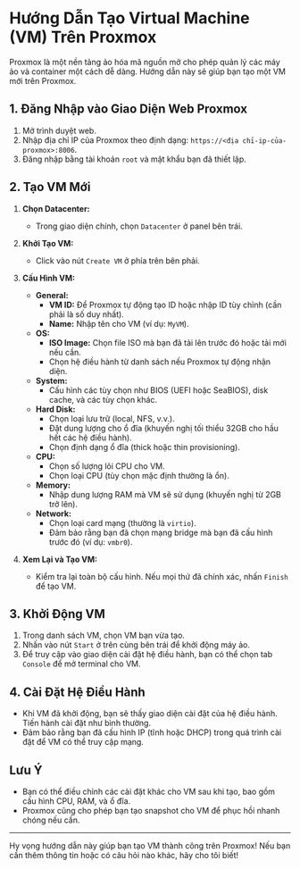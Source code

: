 # Hướng Dẫn Tạo Virtual Machine (VM) Trên Proxmox

Proxmox là một nền tảng ảo hóa mã nguồn mở cho phép quản lý các máy ảo và container một cách dễ dàng. Hướng dẫn này sẽ giúp bạn tạo một VM mới trên Proxmox.

## 1. Đăng Nhập vào Giao Diện Web Proxmox
1. Mở trình duyệt web.
2. Nhập địa chỉ IP của Proxmox theo định dạng: `https://<địa chỉ-ip-của-proxmox>:8006`.
3. Đăng nhập bằng tài khoản `root` và mật khẩu bạn đã thiết lập.

## 2. Tạo VM Mới
1. **Chọn Datacenter:**
   - Trong giao diện chính, chọn `Datacenter` ở panel bên trái.

2. **Khởi Tạo VM:**
   - Click vào nút `Create VM` ở phía trên bên phải.

3. **Cấu Hình VM:**
   - **General:**
     - **VM ID:** Để Proxmox tự động tạo ID hoặc nhập ID tùy chỉnh (cần phải là số duy nhất).
     - **Name:** Nhập tên cho VM (ví dụ: `MyVM`).
   - **OS:**
     - **ISO Image:** Chọn file ISO mà bạn đã tải lên trước đó hoặc tải mới nếu cần.
     - Chọn hệ điều hành từ danh sách nếu Proxmox tự động nhận diện.
   - **System:**
     - Cấu hình các tùy chọn như BIOS (UEFI hoặc SeaBIOS), disk cache, và các tùy chọn khác.
   - **Hard Disk:**
     - Chọn loại lưu trữ (local, NFS, v.v.).
     - Đặt dung lượng cho ổ đĩa (khuyến nghị tối thiểu 32GB cho hầu hết các hệ điều hành).
     - Chọn định dạng ổ đĩa (thick hoặc thin provisioning).
   - **CPU:**
     - Chọn số lượng lõi CPU cho VM.
     - Chọn loại CPU (tùy chọn mặc định thường là ổn).
   - **Memory:**
     - Nhập dung lượng RAM mà VM sẽ sử dụng (khuyến nghị từ 2GB trở lên).
   - **Network:**
     - Chọn loại card mạng (thường là `virtio`).
     - Đảm bảo rằng bạn đã chọn mạng bridge mà bạn đã cấu hình trước đó (ví dụ: `vmbr0`).

4. **Xem Lại và Tạo VM:**
   - Kiểm tra lại toàn bộ cấu hình. Nếu mọi thứ đã chính xác, nhấn `Finish` để tạo VM.

## 3. Khởi Động VM
1. Trong danh sách VM, chọn VM bạn vừa tạo.
2. Nhấn vào nút `Start` ở trên cùng bên trái để khởi động máy ảo.
3. Để truy cập vào giao diện cài đặt hệ điều hành, bạn có thể chọn tab `Console` để mở terminal cho VM.

## 4. Cài Đặt Hệ Điều Hành
- Khi VM đã khởi động, bạn sẽ thấy giao diện cài đặt của hệ điều hành. Tiến hành cài đặt như bình thường.
- Đảm bảo rằng bạn đã cấu hình IP (tĩnh hoặc DHCP) trong quá trình cài đặt để VM có thể truy cập mạng.

## Lưu Ý
- Bạn có thể điều chỉnh các cài đặt khác cho VM sau khi tạo, bao gồm cấu hình CPU, RAM, và ổ đĩa.
- Proxmox cũng cho phép bạn tạo snapshot cho VM để phục hồi nhanh chóng nếu cần.

---

Hy vọng hướng dẫn này giúp bạn tạo VM thành công trên Proxmox! Nếu bạn cần thêm thông tin hoặc có câu hỏi nào khác, hãy cho tôi biết!
